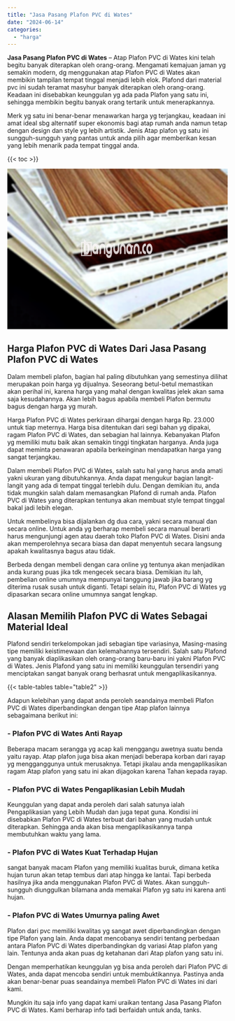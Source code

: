```yaml
---
title: "Jasa Pasang Plafon PVC di Wates"
date: "2024-06-14"
categories: 
  - "harga"
---
```


**Jasa Pasang Plafon PVC di Wates** – Atap Plafon PVC di Wates kini telah begitu banyak diterapkan oleh orang-orang. Mengamati kemajuan jaman yg semakin modern, dg menggunakan atap Plafon PVC di Wates akan membikin tampilan tempat tinggal menjadi lebih elok. Plafond dari material pvc ini sudah teramat masyhur banyak diterapkan oleh orang-orang. Keadaan ini disebabkan keunggulan yg ada pada Plafon yang satu ini, sehingga membikin begitu banyak orang tertarik untuk menerapkannya.

Merk yg satu ini benar-benar menawarkan harga yg terjangkau, keadaan ini amat ideal sbg alternatif super ekonomis bagi atap rumah anda namun tetap dengan design dan style yg lebih artistik. Jenis Atap plafon yg satu ini sungguh-sungguh yang pantas untuk anda pilih agar memberikan kesan yang lebih menarik pada tempat tinggal anda.

{{< toc >}}

![Jasa Pasang Plafon PVC di Wates](/images/flafond-pvc-murah12.png)

## Harga Plafon PVC di Wates Dari Jasa Pasang Plafon PVC di Wates

Dalam membeli plafon, bagian hal paling dibutuhkan yang semestinya dilihat merupakan poin harga yg dijualnya. Seseorang betul-betul memastikan akan perihal ini, karena harga yang mahal dengan kwalitas jelek akan sama saja kesudahannya. Akan lebih bagus apabila membeli Plafon bermutu bagus dengan harga yg murah.

Harga Plafon PVC di Wates perkiraan dihargai dengan harga Rp. 23.000 untuk tiap meternya. Harga bisa ditentukan dari segi bahan yg dipakai, ragam Plafon PVC di Wates, dan sebagian hal lainnya. Kebanyakan Plafon yg memiliki mutu baik akan semakin tinggi tingkatan harganya. Anda juga dapat meminta penawaran apabila berkeinginan mendapatkan harga yang sangat terjangkau.

Dalam membeli Plafon PVC di Wates, salah satu hal yang harus anda amati yakni ukuran yang dibutuhkannya. Anda dapat mengukur bagian langit-langit yang ada di tempat tinggal terlebih dulu. Dengan demikian itu, anda tidak mungkin salah dalam memasangkan Plafond di rumah anda. Plafon PVC di Wates yang diterapkan tentunya akan membuat style tempat tinggal bakal jadi lebih elegan.

Untuk membelinya bisa dijalankan dg dua cara, yakni secara manual dan secara online. Untuk anda yg berharap membeli secara manual berarti harus mengunjungi agen atau daerah toko Plafon PVC di Wates. Disini anda akan memperolehnya secara biasa dan dapat menyentuh secara langsung apakah kwalitasnya bagus atau tidak.

Berbeda dengan membeli dengan cara online yg tentunya akan menjadikan anda kurang puas jika tdk mengecek secara biasa. Demikian itu lah, pembelian online umumnya mempunyai tanggung jawab jika barang yg diterima rusak susah untuk diganti. Tetapi selain itu, Plafon PVC di Wates yg dipasarkan secara online umumnya sangat lengkap.

## Alasan Memilih Plafon PVC di Wates Sebagai Material Ideal

Plafond sendiri terkelompokan jadi sebagian tipe variasinya, Masing-masing tipe memiliki keistimewaan dan kelemahannya tersendiri. Salah satu Plafond yang banyak diaplikasikan oleh orang-orang baru-baru ini yakni Plafon PVC di Wates. Jenis Plafond yang satu ini memiliki keunggulan tersendiri yang menciptakan sangat banyak orang berhasrat untuk mengaplikasikannya.

{{< table-tables table="table2" >}}

Adapun kelebihan yang dapat anda peroleh seandainya membeli Plafon PVC di Wates diperbandingkan dengan tipe Atap plafon lainnya sebagaimana berikut ini:

### \- Plafon PVC di Wates Anti Rayap

Beberapa macam serangga yg acap kali menggangu awetnya suatu benda yaitu rayap. Atap plafon juga bisa akan menjadi beberapa korban dari rayap yg mengganggunya untuk merusaknya. Tetapi jikalau anda mengaplikasikan ragam Atap plafon yang satu ini akan dijagokan karena Tahan kepada rayap.

### \- Plafon PVC di Wates Pengaplikasian Lebih Mudah

Keunggulan yang dapat anda peroleh dari salah satunya ialah Pengaplikasian yang Lebih Mudah dan juga tepat guna. Kondisi ini disebabkan Plafon PVC di Wates terbuat dari bahan yang mudah untuk diterapkan. Sehingga anda akan bisa mengaplikasikannya tanpa membutuhkan waktu yang lama.

### \- Plafon PVC di Wates Kuat Terhadap Hujan

sangat banyak macam Plafon yang memiliki kualitas buruk, dimana ketika hujan turun akan tetap tembus dari atap hingga ke lantai. Tapi berbeda hasilnya jika anda menggunakan Plafon PVC di Wates. Akan sungguh-sungguh diunggulkan bilamana anda memakai Plafon yg satu ini karena anti hujan.

### \- Plafon PVC di Wates Umurnya paling Awet

Plafon dari pvc memiliki kwalitas yg sangat awet diperbandingkan dengan tipe Plafon yang lain. Anda dapat mencobanya sendiri tentang perbedaan antara Plafon PVC di Wates diperbandingkan dg variasi Atap plafon yang lain. Tentunya anda akan puas dg ketahanan dari Atap plafon yang satu ini.

Dengan memperhatikan keunggulan yg bisa anda peroleh dari Plafon PVC di Wates, anda dapat mencoba sendiri untuk membuktikannya. Pastinya anda akan benar-benar puas seandainya membeli Plafon PVC di Wates ini dari kami.

Mungkin itu saja info yang dapat kami uraikan tentang Jasa Pasang Plafon PVC di Wates. Kami berharap info tadi berfaidah untuk anda, tanks.
